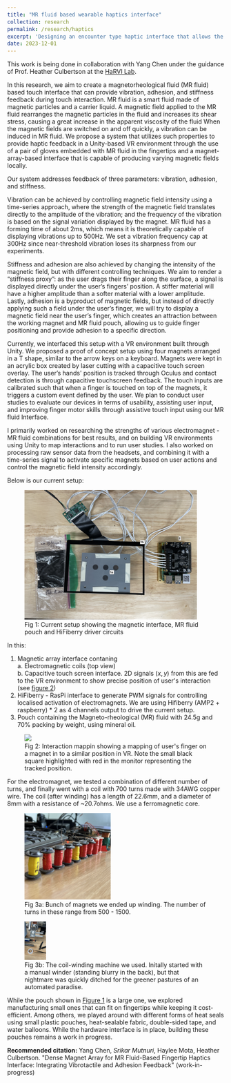 ```yaml
---
title: "MR fluid based wearable haptics interface"
collection: research
permalink: /research/haptics
excerpt: 'Designing an encounter type haptic interface that allows the users to experience virtual stiffness and vibrational tactile feedback'
date: 2023-12-01
---
```


This work is being done in collaboration with Yang Chen under the guidance of Prof. Heather Culbertson at the <a href="https://sites.usc.edu/culbertson/"  target="_blank">HaRVI Lab</a>.

In this research, we aim to create a magnetorheological fluid (MR fluid) based touch interface that can provide vibration, adhesion, and stiffness feedback during touch interaction. MR fluid is a smart fluid made of magnetic particles and a carrier liquid. A magnetic field applied to the MR fluid rearranges the magnetic particles in the fluid and increases its shear stress, causing a great increase in the apparent viscosity of the fluid When the magnetic fields are switched on and off quickly, a vibration can be induced in MR fluid. We propose a system that utilizes such properties to provide haptic feedback in a Unity-based VR environment through the use of a pair of gloves embedded with MR fluid in the fingertips and a magnet-array-based interface that is capable of producing varying magnetic fields locally. 

Our system addresses feedback of three parameters: vibration, adhesion, and stiffness. 

Vibration can be achieved by controlling magnetic field intensity using a time-series approach, where the strength of the magnetic field translates directly to the amplitude of the vibration; and the frequency of the vibration is based on the signal variation displayed by the magnet. MR fluid has a forming time of about 2ms, which means it is theoretically capable of displaying vibrations up to 500Hz. We set a vibration frequency cap at 300Hz since near-threshold vibration loses its sharpness from our experiments. 

Stiffness and adhesion are also achieved by changing the intensity of the magnetic field, but with different controlling techniques. We aim to render a “stiffness proxy”: as the user drags their finger along the surface, a signal is displayed directly under the user’s fingers’ position. A stiffer material will have a higher amplitude than a softer material with a lower amplitude. Lastly, adhesion is a byproduct of magnetic fields, but instead of directly applying such a field under the user’s finger, we will try to display a magnetic field near the user’s finger, which creates an attraction between the working magnet and MR fluid pouch, allowing us to guide finger positioning and provide adhesion to a specific direction.

Currently, we interfaced this setup with a VR environment built through Unity. We proposed a proof of concept setup using four magnets arranged in a T shape, similar to the arrow keys on a keyboard. Magnets were kept in an acrylic box created by laser cutting with a capacitive touch screen overlay. The user’s hands' position is tracked through Oculus and contact detection is through capacitive touchscreen feedback. The touch inputs are calibrated such that when a finger is touched on top of the magnets, it triggers a custom event defined by the user. We plan to conduct user studies to evaluate our devices in terms of usability, assisting user input, and improving finger motor skills through assistive touch input using our MR fluid Interface. 

I primarily worked on researching the strengths of various electromagnet - MR fluid combinations for best results, and on building VR environments using Unity to map interactions and to run user studies. I also worked on processing raw sensor data from the headsets, and combining it with a time-series signal to activate specific magnets based on user actions and control the magnetic field intensity accordingly.

Below is our current setup:

<figure id="current-setup">
   <img src="/images/research/haptics/setup.jpg" width="400">
   <figcaption>Fig 1: Current setup showing the magnetic interface, MR fluid pouch and HiFiberry driver circuits</figcaption>
</figure>

In this:

1. Magnetic array interface contaning \
   a. Electromagnetic coils (top view) \
   b. Capacitive touch screen interface. 2D signals $(x,y)$ from this are fed to the VR environment to show precise position of user's interaction (see [figure 2](#interaction-map))
2. HiFiberry - RasPi interface to generate PWM signals for controlling localised activation of electromagnets. We are using Hifiberry (AMP2 + raspberry) * 2 as 4 channels output to drive the current setup.
3. Pouch containing the Magneto-rheological (MR) fluid with 24.5g and 70% packing by weight, using mineral oil.

<figure id="interaction-map">
   <img src="/images/research/haptics/interaction.png" width="400">
   <figcaption>Fig 2: Interaction mappin showing a mapping of user's finger on a magnet in to a similar position in VR. Note the small black square highlighted with red in the monitor representing the tracked position.</figcaption>
</figure>

For the electromagnet, we tested a combination of different number of turns, and finally went with a coil with 700 turns made with 34AWG copper wire. The coil (after winding) has a length of 22.6mm, and a diameter of 8mm with a resistance of ~20.7ohms. We use a ferromagnetic core.


<figure id="magnets">
   <img src="/images/research/haptics/magnets.jpg" width="200">
   <figcaption>Fig 3a: Bunch of magnets we ended up winding. The number of turns in these range from 500 - 1500.</figcaption>
</figure>

<figure id="winding-machine">
   <img src="/images/research/haptics/coilwinding.jpg" width="50">
   <figcaption>Fig 3b: The coil-winding machine we used. Initally started with a manual winder (standing blurry in the back), but that nightmare was quickly ditched for the greener pastures of an automated paradise.</figcaption>
</figure>

While the pouch shown in [Figure 1](#current-setup) is a large one, we explored manufacturing small ones that can fit on fingertips while keeping it cost-efficient. Among others, we played around with different forms of heat seals using small plastic pouches, heat-sealable fabric, double-sided tape, and water balloons. While the hardware interface is in place, building these pouches remains a work in progress.


__Recommended citation:__ Yang Chen, _Srikar Mutnuri_, Haylee Mota, Heather Culbertson. "Dense Magnet Array for MR Fluid-Based Fingertip Haptics Interface: Integrating Vibrotactile and Adhesion Feedback" (work-in-progress)
